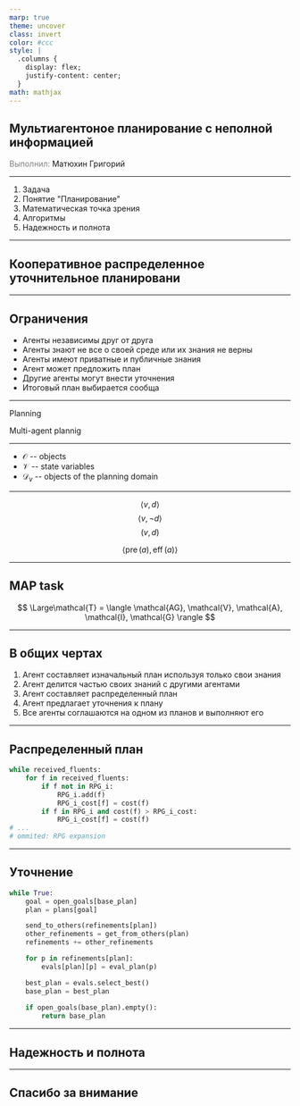 ```yaml
---
marp: true
theme: uncover
class: invert
color: #ccc
style: |
  .columns {
    display: flex;
    justify-content: center;
  }
math: mathjax
---
```


## Мультиагентоное планирование с неполной информацией

<span style="color: grey">Выполнил:</span> Матюхин Григорий

---

1. Задача
1. Понятие "Планирование"
1. Математическая точка зрения
1. Алгоритмы
1. Надежность и полнота 

---

## Кооперативное распределенное уточнительное планировани

---

## Ограничения

- Агенты независимы друг от друга
- Агенты знают не все о своей среде или их знания не верны
- Агенты имеют приватные и публичные знания
- Агент может предложить план
- Другие агенты могут внести уточнения
- Итоговый план выбирается сообща

---

Planning

Multi-agent plannig 

---

- $\mathcal{O}$ -- objects
- $\mathcal{V}$ -- state variables
- $\mathcal{D}_v$ -- objects of the planning domain

---

$$
\langle v, d\rangle 
$$
$$
\langle v,\neg d\rangle 
$$
$$
(v, d)
$$

$$
\DeclareMathOperator{\pre}{pre}
\DeclareMathOperator{\eff}{eff}
\langle \pre(a), \eff(a)\rangle
$$

---

## MAP task

$$
\Large\mathcal{T} = \langle \mathcal{AG}, \mathcal{V}, \mathcal{A}, \mathcal{I}, \mathcal{G} \rangle
$$

---

## В общих чертах

1. Агент составляет изначальный план используя только свои знания
1. Агент делится частью своих знаний с другими агентами
1. Агент составляет распределенный план
1. Агент предлагает уточнения к плану
1. Все агенты соглашаются на одном из планов и выполняют его

---

## Распределенный план

```python
while received_fluents:
    for f in received_fluents:
        if f not in RPG_i:
            RPG_i.add(f)
            RPG_i_cost[f] = cost(f)
        if f in RPG_i and cost(f) > RPG_i_cost:
            RPG_i_cost[f] = cost(f)
# ...
# ommited: RPG expansion
```

---

## Уточнение

```python
while True:
    goal = open_goals[base_plan]
    plan = plans[goal]

    send_to_others(refinements[plan])
    other_refinements = get_from_others(plan)
    refinements += other_refinements

    for p in refinements[plan]:
        evals[plan][p] = eval_plan(p)

    best_plan = evals.select_best()
    base_plan = best_plan
    
    if open_goals(base_plan).empty():
        return base_plan
```

---

## Надежность и полнота

---

## Спасибо за внимание
